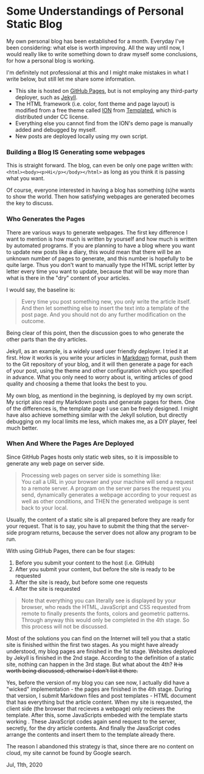 # Some Understandings of Personal Static Blog

My own personal blog has been established for a month. Everyday I've been considering: what else is worth improving. All the way until now, I would really like to write something down to draw myself some conclusions, for how a personal blog is working.  

I'm definitely not professional at this and I might make mistakes in what I write below, but still let me share some information.  

- This site is hosted on [GitHub Pages](https://pages.github.com/), but is not employing any third-party deployer, such as [Jekyll](https://jekyllrb.com/). 
- The HTML framework (i.e. color, font theme and page layout) is modified from a free theme called [ION](https://templated.co/ion) from [Templated](https://templated.co/), which is distributed under CC license. 
- Everything else you cannot find from the ION's demo page is manually added and debugged by myself. 
- New posts are deployed locally using my own script.

### Building a Blog IS Generating some webpages

This is straight forward. The blog, can even be only one page written with: `<html><body><p>Hi</p></body></html>` as long as you think it is passing what you want.  

Of course, everyone interested in having a blog has something (s)he wants to show the world. Then how satisfying webpages are generated becomes the key to discuss.  

### Who Generates the Pages
There are various ways to generate webpages. The first key difference I want to mention is how much is written by yourself and how much is written by automated programs. If you are planning to have a blog where you want to update new posts like a diary, this would mean that there will be an unknown number of pages to generate, and this number is hopefully to be quite large. Thus you don't want to manually type the HTML script letter by letter every time you want to update, because that will be way more than what is there in the "dry" content of your articles.  

I would say, the baseline is:  
> Every time you post something new, you only write the article itself. And then let something else to insert the text into a template of the post page. And you should not do any further modification on the outcome. 

Being clear of this point, then the discussion goes to who generate the other parts than the dry articles.  

Jekyll, as an example, is a widely used user friendly deployer. I tried it at first. How it works is you write your articles in [Markdown](https://guides.github.com/features/mastering-markdown/) format, push them to the Git repository of your blog, and it will then generate a page for each of your post, using the theme and other configuration which you specified in advance. What you only need to worry about is, writing articles of good quality and choosing a theme that looks the best to you.  

My own blog, as mentiond in the beginning, is deployed by my own script. My script also read my Markdown posts and generate pages for them. One of the differences is, the template page I use can be freely designed. I might have also achieve something similar with the Jekyll solution, but directly debugging on my local limits me less, which makes me, as a DIY player, feel much better.  

### When And Where the Pages Are Deployed

Since GitHub Pages hosts only static web sites, so it is impossible to generate any web page on server side.  

> Processing web pages on server side is something like:  
You call a URL in your browser and your machine will send a request to a remote server. A program on the server parses the request you send, dynamically generates a webpage according to your request as well as other conditions, and THEN the generated webpage is sent back to your local.  

Usually, the content of a static site is all prepared before they are ready for your request. That is to say, you have to submit the thing that the server-side program returns, because the server does not allow any program to be run.  

With using GitHub Pages, there can be four stages:  

1. Before you submit your content to the host (i.e. GitHub)
2. After you submit your content, but before the site is ready to be requested
3. After the site is ready, but before some one requests
4. After the site is requested

> Note that everything you can literally see is displayed by your browser, who reads the HTML, JavaScript and CSS requested from remote to finally presents the fonts, colors and geometric patterns. Through anyway this would only be completed in the 4th stage. So this process will not be discussed. 

Most of the solutions you can find on the Internet will tell you that a static site is finished within the first two stages. As you might have already understood, my blog pages are finished in the 1st stage. Websites deployed by Jekyll is finished in the 2nd stage. According to the definition of a static site, nothing can happen in the 3rd stage. But what about the 4th? <del>It is worth being discussed, otherwise I don't list it there.</del>  

Yes, before the version of my blog you can see now, I actually did have a "wicked" implementation - the pages are finished in the 4th stage. During that version, I submit Markdown files and post templates - HTML document that has everything but the article content. When my site is requested, the client side (the browser that recieves a webpage) only recieves the template. After this, some JavaScripts embeded with the template starts working . These JavaScript codes again send request to the server, secretly, for the dry article contents. And finally the JavaScript codes arrange the contents and insert them to the template already there.  

The reason I abandoned this strategy is that, since there are no content on cloud, my site cannot be found by Google search.  


Jul, 11th, 2020